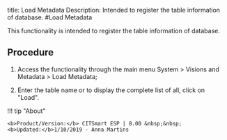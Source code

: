 title: Load Metadata
Description: Intended to register the table information of database.
#Load Metadata

This functionality is intended to register the table information of database.

Procedure
-------------

1.  Access the functionality through the main menu System \> Visions and
    Metadata \> Load Metadata;

2.  Enter the table name or to display the complete list of all, click on
    "Load".

!!! tip "About"

    <b>Product/Version:</b> CITSmart ESP | 8.00 &nbsp;&nbsp;
    <b>Updated:</b>1/10/2019 - Anna Martins
